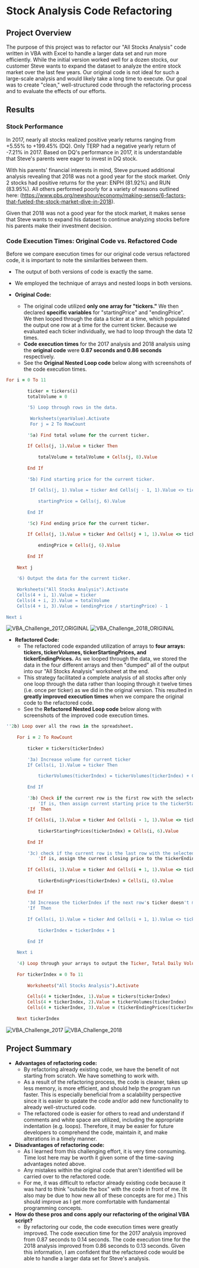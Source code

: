 # Stock Analysis Code Refactoring
  
## Project Overview

The purpose of this project was to refactor our "All Stocks Analysis" code written in VBA with Excel to handle a larger data set and run more efficiently. While the initial version worked well for a dozen stocks, our customer Steve wants to expand the dataset to analyze the entire stock market over the last few years. Our original code is not ideal for such a large-scale analysis and would likely take a long time to execute. Our goal was to create "clean," well-structured code through the refactoring process and to evaluate the effects of our efforts.  

## Results

### Stock Performance

In 2017, nearly all stocks realized positive yearly returns ranging from +5.55% to +199.45% (DQ). Only TERP had a negative yearly return of -7.21% in 2017. Based on DQ's performance in 2017, it is understandable that Steve's parents were eager to invest in DQ stock.

With his parents' financial interests in mind, Steve pursued additional analysis revealing that 2018 was not a good year for the stock market. Only 2 stocks had positive returns for the year: ENPH (81.92%) and RUN (83.95%). All others performed poorly for a variety of reasons outlined here: 
(https://www.pbs.org/newshour/economy/making-sense/6-factors-that-fueled-the-stock-market-dive-in-2018).
 
Given that 2018 was not a good year for the stock market, it makes sense that Steve wants to expand his dataset to continue analyzing stocks before his parents make their investment decision. 

### Code Execution Times: Original Code vs. Refactored Code

Before we compare execution times for our original code versus refactored code, it is important to note the similarities between them. 
- The output of both versions of code is exactly the same.
- We employed the technique of arrays and nested loops in both versions.

- **Original Code:**
  - The original code utilized **only one array for "tickers."** We then declared **specific variables** for "startingPrice" and "endingPrice". We then looped through the data a ticker at a time, which populated the output one row at a time for the current ticker. Because we evaluated each ticker individually, we had to loop through the data 12 times.
  - **Code execution times** for the 2017 analysis and 2018 analysis using the **original code** were **0.87 seconds and 0.86 seconds** respectively.
  - See the **Original Nested Loop code** below along with screenshots of the code execution times.  
  
```ruby
For i = 0 To 11
    
        ticker = tickers(i)
        totalVolume = 0
    
        '5) Loop through rows in the data.
        
         Worksheets(yearValue).Activate
         For j = 2 To RowCount
                
        '5a) Find total volume for the current ticker.
        
        If Cells(j, 1).Value = ticker Then
        
            totalVolume = totalVolume + Cells(j, 8).Value
            
        End If
        
        '5b) Find starting price for the current ticker.
        
         If Cells(j, 1).Value = ticker And Cells(j - 1, 1).Value <> ticker Then
        
            startingPrice = Cells(j, 6).Value
        
        End If
        
        '5c) Find ending price for the current ticker.
        
        If Cells(j, 1).Value = ticker And Cells(j + 1, 1).Value <> ticker Then
        
            endingPrice = Cells(j, 6).Value
            
        End If
        
    Next j
        
    '6) Output the data for the current ticker.
            
    Worksheets("All Stocks Analysis").Activate
    Cells(4 + i, 1).Value = ticker
    Cells(4 + i, 2).Value = totalVolume
    Cells(4 + i, 3).Value = (endingPrice / startingPrice) - 1
    
Next i
```
![VBA_Challenge_2017_ORIGINAL](Resources/VBA_Challenge_2017_ORIGINAL.png)
![VBA_Challenge_2018_ORIGINAL](Resources/VBA_Challenge_2018_ORIGINAL.png)

  - **Refactored Code:**
    - The refactored code expanded utilization of arrays to **four arrays: tickers, tickerVolumes, tickerStartingPrices, and tickerEndingPrices.** As we looped through the data, we stored the data in the four different arrays and then "dumped" all of the output into our "All Stocks Analysis" worksheet at the end.    
    - This strategy facilitated a complete analysis of all stocks after only one loop through the data rather than looping through it twelve times (i.e. once per ticker) as we did in the original version. This resulted in **greatly improved execution times** when we compare the original code to the refactored code. 
    - See the **Refactored Nested Loop code** below along with screenshots of the improved code execution times.

```ruby
''2b) Loop over all the rows in the spreadsheet.
    
    For i = 2 To RowCount
    
        ticker = tickers(tickerIndex)
    
        '3a) Increase volume for current ticker
        If Cells(i, 1).Value = ticker Then
        
            tickerVolumes(tickerIndex) = tickerVolumes(tickerIndex) + Cells(i, 8).Value
            
        End If
                
        '3b) Check if the current row is the first row with the selected tickerIndex.
            'If is, then assign current starting price to the tickerStartingPrices variable
        'If  Then
        
        If Cells(i, 1).Value = ticker And Cells(i - 1, 1).Value <> ticker Then
        
            tickerStartingPrices(tickerIndex) = Cells(i, 6).Value
                    
        End If
        
        '3c) check if the current row is the last row with the selected tickerIndex
            'If is, assign the current closing price to the tickerEndingPrices variable
            
        If Cells(i, 1).Value = ticker And Cells(i + 1, 1).Value <> ticker Then
        
            tickerEndingPrices(tickerIndex) = Cells(i, 6).Value
        
        End If
                    
        '3d Increase the tickerIndex if the next row's ticker doesn't match previous row's ticker.
        'If  Then
        
        If Cells(i, 1).Value = ticker And Cells(i + 1, 1).Value <> ticker Then
        
            tickerIndex = tickerIndex + 1
            
        End If
        
    Next i
    
    '4) Loop through your arrays to output the Ticker, Total Daily Volume, and Return.
    
    For tickerIndex = 0 To 11
        
        Worksheets("All Stocks Analysis").Activate
        
        Cells(4 + tickerIndex, 1).Value = tickers(tickerIndex)
        Cells(4 + tickerIndex, 2).Value = tickerVolumes(tickerIndex)
        Cells(4 + tickerIndex, 3).Value = (tickerEndingPrices(tickerIndex) / tickerStartingPrices(tickerIndex)) - 1
        
    Next tickerIndex
```

![VBA_Challenge_2017](Resources/VBA_Challenge_2017.png)
![VBA_Challenge_2018](Resources/VBA_Challenge_2018.png)

## Project Summary

- **Advantages of refactoring code:**
  - By refactoring already existing code, we have the benefit of not starting from scratch. We have something to work with. 
  - As a result of the refactoring process, the code is cleaner, takes up less memory, is more efficient, and should help the program run faster. This is especially beneficial from a scalability perspective since it is easier to update the code and/or add new functionality to already well-structured code.
  - The refactored code is easier for others to read and understand if comments and white space are utilized, including the appropriate indentation (e.g. loops). Therefore, it may be easier for future developers to comprehend the code, maintain it, and make alterations in a timely manner. 
- **Disadvantages of refactoring code:** 
  - As I learned from this challenging effort, it is very time consuming. Time lost here may be worth it given some of the time-saving advantages noted above.
  - Any mistakes within the original code that aren't identified will be carried over to the refactored code.  
  - For me, it was difficult to refactor already existing code because it was hard to think "outside the box" with the code in front of me. (It also may be due to how new all of these concepts are for me.) This should improve as I get more comfortable with fundamental programming concepts.   
- **How do these pros and cons apply our refactoring of the original VBA script?**
  - By refactoring our code, the code execution times were greatly improved. The code execution time for the 2017 analysis improved from 0.87 seconds to 0.14 seconds. The code execution time for the 2018 analysis improved from 0.86 seconds to 0.13 seconds. Given this information, I am confident that the refactored code would be able to handle a larger data set for Steve's analysis.  
